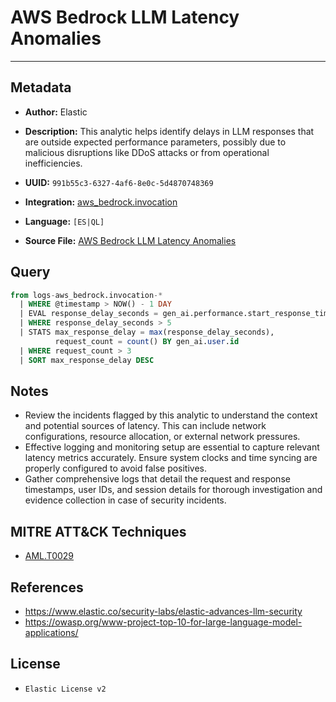 # AWS Bedrock LLM Latency Anomalies

---

## Metadata

- **Author:** Elastic
- **Description:** This analytic helps identify delays in LLM responses that are outside expected performance parameters, possibly due to malicious disruptions like DDoS attacks or from operational inefficiencies.

- **UUID:** `991b55c3-6327-4af6-8e0c-5d4870748369`
- **Integration:** [aws_bedrock.invocation](https://docs.elastic.co/integrations/aws_bedrock)
- **Language:** `[ES|QL]`
- **Source File:** [AWS Bedrock LLM Latency Anomalies](../queries/aws_bedrock_latency_anomalies_detection.toml)

## Query

```sql
from logs-aws_bedrock.invocation-*
  | WHERE @timestamp > NOW() - 1 DAY
  | EVAL response_delay_seconds = gen_ai.performance.start_response_time / 1000
  | WHERE response_delay_seconds > 5
  | STATS max_response_delay = max(response_delay_seconds),
          request_count = count() BY gen_ai.user.id
  | WHERE request_count > 3
  | SORT max_response_delay DESC
```

## Notes

- Review the incidents flagged by this analytic to understand the context and potential sources of latency. This can include network configurations, resource allocation, or external network pressures.
- Effective logging and monitoring setup are essential to capture relevant latency metrics accurately. Ensure system clocks and time syncing are properly configured to avoid false positives.
- Gather comprehensive logs that detail the request and response timestamps, user IDs, and session details for thorough investigation and evidence collection in case of security incidents.

## MITRE ATT&CK Techniques

- [AML.T0029](https://atlas.mitre.org/techniques/AML.T0029)

## References

- https://www.elastic.co/security-labs/elastic-advances-llm-security
- https://owasp.org/www-project-top-10-for-large-language-model-applications/

## License

- `Elastic License v2`
